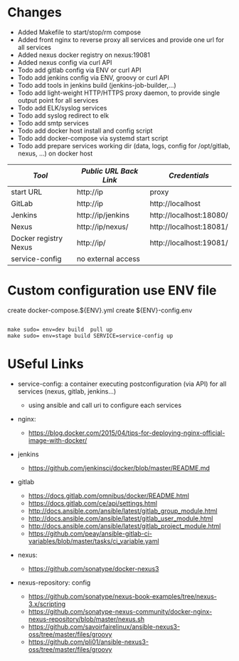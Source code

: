 # Changes
* Added Makefile to start/stop/rm compose
* Added front nginx to reverse proxy all services and provide one url for all services
* Added nexus docker registry on nexus:19081
* Added nexus config via curl API
* Todo add gitlab config via ENV or curl API
* Todo add jenkins config via ENV, groovy or curl API
* Todo add tools in jenkins build (jenkins-job-builder,...)
* Todo add light-weight HTTP/HTTPS proxy daemon, to provide single output point for all services
* Todo add ELK/syslog services
* Todo add syslog redirect to elk
* Todo add smtp services
* Todo add docker host install and config script
* Todo add docker-compose via systemd start script
* Todo add prepare services working dir (data, logs, config for /opt/gitlab, nexus, ...) on docker host

| *Tool* | *Public URL* *Back Link* | *Credentials* |
| ------------- | ------------- | ------------- |
| start URL | http://ip | proxy | |
| GitLab | http://ip | http://localhost | root/5iveL!fe |
| Jenkins | http://ip/jenkins | http://localhost:18080/ | no login required |
| Nexus | http://ip/nexus/ | http://localhost:18081/ | admin/admin123 |
| Docker registry Nexus | http://ip/ | http://localhost:19081/ | admin/admin123 |
| service-config | no external access | | |

# Custom configuration use ENV file


create docker-compose.${ENV}.yml
create ${ENV}-config.env
```

make sudo= env=dev build  pull up
make sudo= env=stage build SERVICE=service-config up
```

# USeful Links
* service-config: a container executing postconfiguration (via API) for all services (nexus, gitlab, jenkins...)
  * using ansible and call uri to configure each services

* nginx:
  * https://blog.docker.com/2015/04/tips-for-deploying-nginx-official-image-with-docker/

* jenkins
  * https://github.com/jenkinsci/docker/blob/master/README.md
* gitlab
  * https://docs.gitlab.com/omnibus/docker/README.html
  * https://docs.gitlab.com/ce/api/settings.html
  * http://docs.ansible.com/ansible/latest/gitlab_group_module.html
  * http://docs.ansible.com/ansible/latest/gitlab_user_module.html
  * http://docs.ansible.com/ansible/latest/gitlab_project_module.html
  * https://github.com/peay/ansible-gitlab-ci-variables/blob/master/tasks/ci_variable.yaml

* nexus:
  * https://github.com/sonatype/docker-nexus3
* nexus-repository: config
  * https://github.com/sonatype/nexus-book-examples/tree/nexus-3.x/scripting
  * https://github.com/sonatype-nexus-community/docker-nginx-nexus-repository/blob/master/nexus.sh
  * https://github.com/savoirfairelinux/ansible-nexus3-oss/tree/master/files/groovy
  * https://github.com/pli01/ansible-nexus3-oss/tree/master/files/groovy
